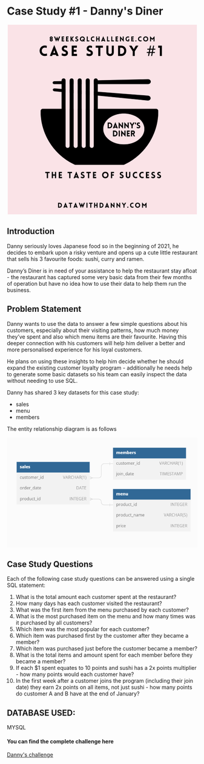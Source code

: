 # Case Study #1 - Danny's Diner

<div align="center" >
<img height:"50" width:"50" src="https://github.com/bavithaboina/DannysChallenge/blob/main/case_study_1/images/Danny1.png">
</div>

## Introduction

Danny seriously loves Japanese food so in the beginning of 2021, he decides to embark upon a risky venture and opens up a cute little restaurant that sells his 3 favourite foods: sushi, curry and ramen.

Danny’s Diner is in need of your assistance to help the restaurant stay afloat - the restaurant has captured some very basic data from their few months of operation but have no idea how to use their data to help them run the business.

## Problem Statement

Danny wants to use the data to answer a few simple questions about his customers, especially about their visiting patterns, how much money they’ve spent and also which menu items are their favourite. Having this deeper connection with his customers will help him deliver a better and more personalised experience for his loyal customers.

He plans on using these insights to help him decide whether he should expand the existing customer loyalty program - additionally he needs help to generate some basic datasets so his team can easily inspect the data without needing to use SQL.

Danny has shared 3 key datasets for this case study:
* sales
* menu
* members

The entity relationship diagram is as follows

<div align="center" >
<img height:"100" width:"100" src="https://github.com/bavithaboina/DannysChallenge/blob/main/case_study_1/images/ER.png">
</div>


## Case Study Questions
Each of the following case study questions can be answered using a single SQL statement:

1. What is the total amount each customer spent at the restaurant?
2. How many days has each customer visited the restaurant?
3. What was the first item from the menu purchased by each customer?
4. What is the most purchased item on the menu and how many times was it purchased by all customers?
5. Which item was the most popular for each customer?
6. Which item was purchased first by the customer after they became a member?
7. Which item was purchased just before the customer became a member?
8. What is the total items and amount spent for each member before they became a member?
9. If each $1 spent equates to 10 points and sushi has a 2x points multiplier - how many points would each customer have?
10. In the first week after a customer joins the program (including their join date) they earn 2x points on all items, not just sushi - how many points do customer A and B have at the end of January?

## DATABASE USED:
MYSQL


#### You can find the complete challenge here
[Danny's challenge](https://8weeksqlchallenge.com/case-study-1/)
